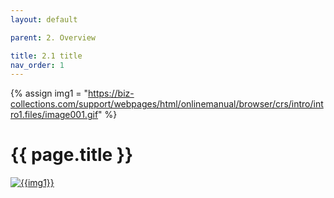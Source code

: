 ```yaml
---
layout: default

parent: 2. Overview

title: 2.1 title
nav_order: 1
---
```

{% assign img1 = "https://biz-collections.com/support/webpages/html/onlinemanual/browser/crs/intro/intro1.files/image001.gif" %}


# {{ page.title }}

<a href="{{ img1 }}" target="_blank"> <img src="{{ img1 }}" alt="{{img1}}"></a>